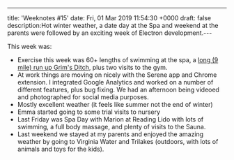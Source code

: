 ---
title: 'Weeknotes #15'
date: Fri, 01 Mar 2019 11:54:30 +0000
draft: false
description:Hot winter weather, a date day at the Spa and weekend at the parents were followed by an exciting week of Electron development.---

This week was:

*   Exercise this week was 60+ lengths of swimming at the spa, a [long (9 mile) run up Grim's Ditch](https://www.strava.com/activities/2174886281), plus two visits to the gym.
*   At work things are moving on nicely with the Serene app and Chrome extension. I integrated Google Analytics and worked on a number of different features, plus bug fixing. We had an afternoon being videoed and photographed for social media purposes.
*   Mostly excellent weather (it feels like summer not the end of winter)
*   Emma started going to some trial visits to nursery
*   Last Friday was Spa Day with Marion at Reading Lido with lots of swimming, a full body massage, and plenty of visits to the Sauna.
*   Last weekend we stayed at my parents and enjoyed the amazing weather by going to Virginia Water and Trilakes (outdoors, with lots of animals and toys for the kids).